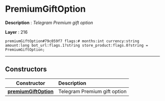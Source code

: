 # PremiumGiftOption

**Description** : *Telegram Premium gift option*

**Layer** : 216

```tl
premiumGiftOption#79c059f7 flags:# months:int currency:string amount:long bot_url:flags.1?string store_product:flags.0?string = PremiumGiftOption;
```

---

## Constructors

| Constructor | Description |
| :---: | :--- |
| [**premiumGiftOption**](constructor/premiumGiftOption) | Telegram Premium gift option |